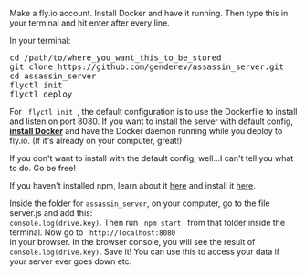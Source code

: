 Make a fly.io account. Install Docker and have it running. Then type this in your terminal and hit enter after every line.

In your terminal:

<pre>
cd /path/to/where_you_want_this_to_be_stored
git clone https://github.com/genderev/assassin_server.git
cd assassin_server
flyctl init
flyctl deploy
</pre>

For <code> flyctl init </code>, the default configuration is to use the Dockerfile to install and listen on port 8080. 
If you want to install the server with default config, <strong><a href="https://docs.docker.com/get-docker/">install Docker</a></strong> and have the Docker daemon running while you deploy to fly.io. (If it's already on your computer, great!)

If you don't want to install with the default config, well...I can't tell you what to do. Go be free!

If you haven't installed npm, learn about it <a href="https://www.w3schools.com/nodejs/nodejs_npm.asp">here</a> and install it <a href="https://www.npmjs.com/get-npm">here</a>.


Inside the folder for <code>assassin_server</code>, on your computer, go to the file server.js and add this: <code> console.log(drive.key)</code>.
Then run <code> npm start </code> from that folder inside the terminal. 
Now go to <code> http://localhost:8080 </code> in your browser. In the browser console, you will see the result of <code> console.log(drive.key)</code>. Save it! You can use this to access your data if your server ever goes down etc.




